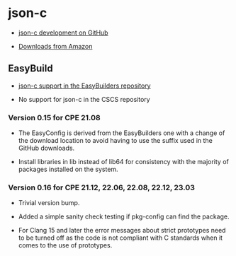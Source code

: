 # json-c

  * [json-c development on GitHub](https://github.com/json-c/json-c)

  * [Downloads from Amazon](https://s3.amazonaws.com/json-c_releases/releases/index.html)


## EasyBuild

  * [json-c support in the EasyBuilders repository](https://github.com/easybuilders/easybuild-easyconfigs/tree/develop/easybuild/easyconfigs/j/json-c)

  * No support for json-c in the CSCS repository


### Version 0.15 for CPE 21.08

  * The EasyConfig is derived from the EasyBuilders one with a change of
    the download location to avoid having to use the suffix used in the
    GitHub downloads.

  * Install libraries in lib instead of lib64 for consistency with the
    majority of packages installed on the system.

    
### Version 0.16 for CPE 21.12, 22.06, 22.08, 22.12, 23.03
    
  * Trivial version bump.

  * Added a simple sanity check testing if pkg-config can find the package.
  
  * For Clang 15 and later the error messages about strict prototypes need to
    be turned off as the code is not compliant with C standards when it comes
    to the use of prototypes.

 